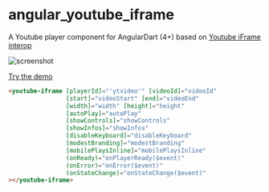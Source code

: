 # angular_youtube_iframe

A Youtube player component for AngularDart (4+) based on [Youtube iFrame interop](https://github.com/rxlabz/youtube_player_interop)

![screenshot](https://rxlabz.github.io/angular_youtube_iframe/screenshot.png)

[Try the demo](https://rxlabz.github.io/angular_youtube_iframe)


```html
<youtube-iframe [playerId]="'ytvideo'" [videoId]="videoId"
                [start]="videoStart" [end]="videoEnd"
                [width]="width" [height]="height"
                [autoPlay]="autoPlay"
                [showControls]="showControls"
                [showInfos]="showInfos"
                [disableKeyboard]="disableKeyboard"
                [modestBranding]="modestBranding"
                [mobilePlaysInline]="mobilePlaysInline"
                (onReady)="onPlayerReady($event)"
                (onError)="onError($event)"
                (onStateChange)="onStateChange($event)"
></youtube-iframe>
```